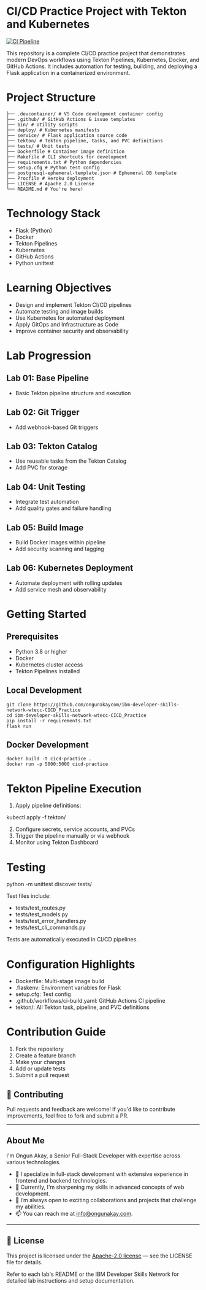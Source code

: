 # CI/CD Practice Project with Tekton and Kubernetes

[![CI Pipeline](https://github.com/ongunakaycom/ibm-developer-skills-network-devops-capstone/actions/workflows/ci.yml/badge.svg)](https://github.com/ongunakaycom/ibm-developer-skills-network-devops-capstone/actions/workflows/ci.yml)


This repository is a complete CI/CD practice project that demonstrates modern DevOps workflows using Tekton Pipelines, Kubernetes, Docker, and GitHub Actions. It includes automation for testing, building, and deploying a Flask application in a containerized environment.

# Project Structure
```
├── .devcontainer/ # VS Code development container config
├── .github/ # GitHub Actions & issue templates
├── bin/ # Utility scripts
├── deploy/ # Kubernetes manifests
├── service/ # Flask application source code
├── tekton/ # Tekton pipeline, tasks, and PVC definitions
├── tests/ # Unit tests
├── Dockerfile # Container image definition
├── Makefile # CLI shortcuts for development
├── requirements.txt # Python dependencies
├── setup.cfg # Python test config
├── postgresql-ephemeral-template.json # Ephemeral DB template
├── Procfile # Heroku deployment
├── LICENSE # Apache 2.0 License
└── README.md # You're here!
```

# Technology Stack

- Flask (Python)
- Docker
- Tekton Pipelines
- Kubernetes
- GitHub Actions
- Python unittest

# Learning Objectives

- Design and implement Tekton CI/CD pipelines
- Automate testing and image builds
- Use Kubernetes for automated deployment
- Apply GitOps and Infrastructure as Code
- Improve container security and observability

# Lab Progression

## Lab 01: Base Pipeline
- Basic Tekton pipeline structure and execution

## Lab 02: Git Trigger
- Add webhook-based Git triggers

## Lab 03: Tekton Catalog
- Use reusable tasks from the Tekton Catalog
- Add PVC for storage

## Lab 04: Unit Testing
- Integrate test automation
- Add quality gates and failure handling

## Lab 05: Build Image
- Build Docker images within pipeline
- Add security scanning and tagging

## Lab 06: Kubernetes Deployment
- Automate deployment with rolling updates
- Add service mesh and observability

# Getting Started

## Prerequisites

- Python 3.8 or higher
- Docker
- Kubernetes cluster access
- Tekton Pipelines installed

## Local Development

```
git clone https://github.com/ongunakaycom/ibm-developer-skills-network-wtecc-CICD_Practice
cd ibm-developer-skills-network-wtecc-CICD_Practice
pip install -r requirements.txt
flask run
```

## Docker Development

```
docker build -t cicd-practice .
docker run -p 5000:5000 cicd-practice
```

# Tekton Pipeline Execution

1. Apply pipeline definitions:

kubectl apply -f tekton/

2. Configure secrets, service accounts, and PVCs
3. Trigger the pipeline manually or via webhook
4. Monitor using Tekton Dashboard

# Testing

python -m unittest discover tests/

Test files include:

- tests/test_routes.py
- tests/test_models.py
- tests/test_error_handlers.py
- tests/test_cli_commands.py

Tests are automatically executed in CI/CD pipelines.

# Configuration Highlights

- Dockerfile: Multi-stage image build
- .flaskenv: Environment variables for Flask
- setup.cfg: Test config
- .github/workflows/ci-build.yaml: GitHub Actions CI pipeline
- tekton/: All Tekton task, pipeline, and PVC definitions

# Contribution Guide

1. Fork the repository
2. Create a feature branch
3. Make your changes
4. Add or update tests
5. Submit a pull request

## 🤝 Contributing

Pull requests and feedback are welcome! If you'd like to contribute improvements, feel free to fork and submit a PR.

---

## About Me

I'm Ongun Akay, a Senior Full-Stack Developer with expertise across various technologies.

- 👀 I specialize in full-stack development with extensive experience in frontend and backend technologies.
- 🌱 Currently, I'm sharpening my skills in advanced concepts of web development.
- 💞️ I’m always open to exciting collaborations and projects that challenge my abilities.
- 📫 You can reach me at [info@ongunakay.com](mailto:info@ongunakay.com).

---

## 📄 License

This project is licensed under the [Apache-2.0 license](./LICENSE) — see the LICENSE file for details.

Refer to each lab's README or the IBM Developer Skills Network for detailed lab instructions and setup documentation.